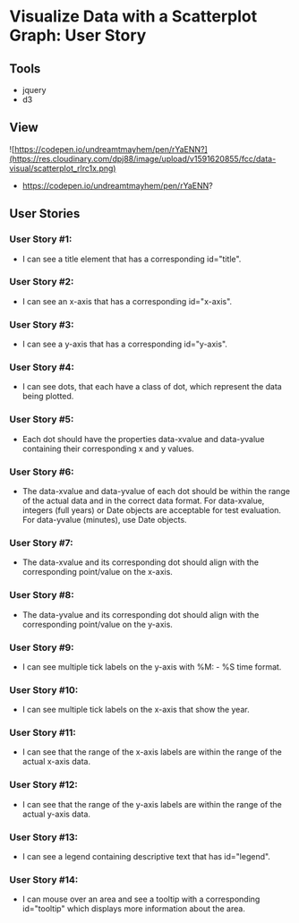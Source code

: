 # Visualize Data with a Scatterplot Graph: User Story

## Tools
- jquery
- d3
## View 
![https://codepen.io/undreamtmayhem/pen/rYaENN?](https://res.cloudinary.com/dpj88/image/upload/v1591620855/fcc/data-visual/scatterplot_rlrc1x.png)
- https://codepen.io/undreamtmayhem/pen/rYaENN?



## User Stories 

### User Story #1: 
-  I can see a title element that has a corresponding id="title".
### User Story #2: 
-  I can see an x-axis that has a corresponding id="x-axis".
### User Story #3: 
-  I can see a y-axis that has a corresponding id="y-axis".
### User Story #4: 
-  I can see dots, that each have a class of dot, which represent the data being plotted.
### User Story #5: 
-  Each dot should have the properties data-xvalue and data-yvalue containing their corresponding x and y values.
### User Story #6: 
-  The data-xvalue and data-yvalue of each dot should be within the range of the actual data and in the correct data format. For data-xvalue, integers (full years) or Date objects are acceptable for test evaluation. For data-yvalue (minutes), use Date objects.
### User Story #7: 
-  The data-xvalue and its corresponding dot should align with the corresponding point/value on the x-axis.
### User Story #8: 
-  The data-yvalue and its corresponding dot should align with the corresponding point/value on the y-axis.
### User Story #9: 
-  I can see multiple tick labels on the y-axis with %M: - %S time format.
### User Story #10: 
-  I can see multiple tick labels on the x-axis that show the year.
### User Story #11: 
-  I can see that the range of the x-axis labels are within the range of the actual x-axis data.
### User Story #12: 
-  I can see that the range of the y-axis labels are within the range of the actual y-axis data.
### User Story #13: 
-  I can see a legend containing descriptive text that has id="legend".
### User Story #14: 
-  I can mouse over an area and see a tooltip with a corresponding id="tooltip" which displays more information about the area.